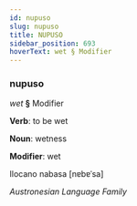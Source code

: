 ```yaml
---
id: nupuso
slug: nupuso
title: NUPUSO
sidebar_position: 693
hoverText: wet § Modifier
---
```


### nupuso

*wet* **§** Modifier

**Verb**: to be wet

**Noun**: wetness

**Modifier**: wet

Ilocano nabasa [nɐbɐˈsa]

*Austronesian Language Family*